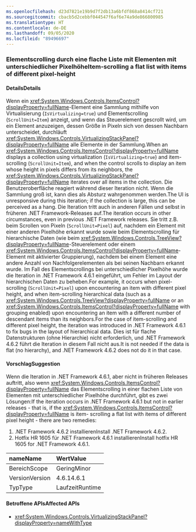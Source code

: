 ```yaml
---
ms.openlocfilehash: d23d7821e19b9d7f2db13a6bfdf868a8414cf721
ms.sourcegitcommit: cbacb5d2cebbf044547f6af6e74a9de866800985
ms.translationtype: HT
ms.contentlocale: de-DE
ms.lasthandoff: 09/05/2020
ms.locfileid: "89496697"
---
```

### <a name="item-scrolling-a-flat-list-with-items-of-different-pixel-height"></a><span data-ttu-id="55cf9-101">Elementscrolling durch eine flache Liste mit Elementen mit unterschiedlicher Pixelhöhe</span><span class="sxs-lookup"><span data-stu-id="55cf9-101">Item-scrolling a flat list with items of different pixel-height</span></span>

#### <a name="details"></a><span data-ttu-id="55cf9-102">Details</span><span class="sxs-lookup"><span data-stu-id="55cf9-102">Details</span></span>

<span data-ttu-id="55cf9-103">Wenn ein <xref:System.Windows.Controls.ItemsControl?displayProperty=fullName>-Element eine Sammlung mithilfe von Virtualisierung (<code>IsVirtualizing=true</code>) und Elementscrolling (<code>ScrollUnit=Item</code>) anzeigt, und wenn das Steuerelement gescrollt wird, um ein Element anzuzeigen, dessen Größe in Pixeln sich von dessen Nachbarn unterscheidet, durchläuft <xref:System.Windows.Controls.VirtualizingStackPanel?displayProperty=fullName> alle Elemente in der Sammlung.</span><span class="sxs-lookup"><span data-stu-id="55cf9-103">When an <xref:System.Windows.Controls.ItemsControl?displayProperty=fullName> displays a collection using virtualization (<code>IsVirtualizing=true</code>) and item- scrolling (<code>ScrollUnit=Item</code>), and when the control scrolls to display an item whose height in pixels differs from its neighbors, the <xref:System.Windows.Controls.VirtualizingStackPanel?displayProperty=fullName> iterates over all items in the collection.</span></span> <span data-ttu-id="55cf9-104">Die Benutzeroberfläche reagiert während dieser Iteration nicht. Wenn die Sammlung groß ist, kann dies als Absturz wahrgenommen werden.</span><span class="sxs-lookup"><span data-stu-id="55cf9-104">The UI is unresponsive during this iteration; if the collection is large, this can be perceived as a hang.</span></span> <span data-ttu-id="55cf9-105">Die Iteration tritt auch in anderen Fällen und selbst in früheren .NET Framework-Releases auf.</span><span class="sxs-lookup"><span data-stu-id="55cf9-105">The iteration occurs in other circumstances, even in previous .NET Framework releases.</span></span> <span data-ttu-id="55cf9-106">Sie tritt z.B. beim Scrollen von Pixeln (<code>ScrollUnit=Pixel</code>) auf, nachdem ein Element mit einer anderen Pixelhöhe erkannt wurde sowie beim Elementscrolling für hierarchische Daten (wie beim <xref:System.Windows.Controls.TreeView?displayProperty=fullName>-Steuerelement oder einem <xref:System.Windows.Controls.ItemsControl?displayProperty=fullName>-Element mit aktivierter Gruppierung), nachdem bei einem Element eine andere Anzahl von Nachfolgerelementen als bei seinen Nachbarn erkannt wurde. Im Fall des Elementscrollings bei unterschiedlicher Pixelhöhe wurde die Iteration in .NET Framework 4.6.1 eingeführt, um Fehler im Layout der hierarchischen Daten zu beheben.</span><span class="sxs-lookup"><span data-stu-id="55cf9-106">For example, it occurs when pixel-scrolling (<code>ScrollUnit=Pixel</code>) upon encountering an item with different pixel height, and when item-scrolling hierarchical data (such as a <xref:System.Windows.Controls.TreeView?displayProperty=fullName> or an <xref:System.Windows.Controls.ItemsControl?displayProperty=fullName> with grouping enabled) upon encountering an item with a different number of descendant items than its neighbors.For the case of item-scrolling and different pixel height, the iteration was introduced in .NET Framework 4.6.1 to fix bugs in the layout of hierarchical data.</span></span>  <span data-ttu-id="55cf9-107">Dies ist für flache Datenstrukturen (ohne Hierarchie) nicht erforderlich, und .NET Framework 4.6.2 führt die Iteration in diesem Fall nicht aus.</span><span class="sxs-lookup"><span data-stu-id="55cf9-107">It is not needed if the data is flat (no hierarchy), and .NET Framework 4.6.2 does not do it in that case.</span></span>

#### <a name="suggestion"></a><span data-ttu-id="55cf9-108">Vorschlag</span><span class="sxs-lookup"><span data-stu-id="55cf9-108">Suggestion</span></span>

<span data-ttu-id="55cf9-109">Wenn die Iteration in .NET Framework 4.6.1, aber nicht in früheren Releases auftritt, also wenn <xref:System.Windows.Controls.ItemsControl?displayProperty=fullName> das Elementscrolling in einer flachen Liste von Elementen mit unterschiedlicher Pixelhöhe durchführt, gibt es zwei Lösungen:</span><span class="sxs-lookup"><span data-stu-id="55cf9-109">If the iteration occurs in .NET Framework 4.6.1 but not in earlier releases - that is, if the <xref:System.Windows.Controls.ItemsControl?displayProperty=fullName> is item- scrolling a flat list with items of different pixel height - there are two remedies:</span></span><ol><li><span data-ttu-id="55cf9-110">.NET Framework 4.6.2 installieren</span><span class="sxs-lookup"><span data-stu-id="55cf9-110">Install .NET Framework 4.6.2.</span></span></li><li><span data-ttu-id="55cf9-111">Hotfix HR 1605 für .NET Framework 4.6.1 installieren</span><span class="sxs-lookup"><span data-stu-id="55cf9-111">Install hotfix HR 1605 for .NET Framework 4.6.1.</span></span></li></ol>

| <span data-ttu-id="55cf9-112">name</span><span class="sxs-lookup"><span data-stu-id="55cf9-112">Name</span></span>    | <span data-ttu-id="55cf9-113">Wert</span><span class="sxs-lookup"><span data-stu-id="55cf9-113">Value</span></span>       |
|:--------|:------------|
| <span data-ttu-id="55cf9-114">Bereich</span><span class="sxs-lookup"><span data-stu-id="55cf9-114">Scope</span></span>   |<span data-ttu-id="55cf9-115">Gering</span><span class="sxs-lookup"><span data-stu-id="55cf9-115">Minor</span></span>|
|<span data-ttu-id="55cf9-116">Version</span><span class="sxs-lookup"><span data-stu-id="55cf9-116">Version</span></span>|<span data-ttu-id="55cf9-117">4.6.1</span><span class="sxs-lookup"><span data-stu-id="55cf9-117">4.6.1</span></span>|
|<span data-ttu-id="55cf9-118">Typ</span><span class="sxs-lookup"><span data-stu-id="55cf9-118">Type</span></span>|<span data-ttu-id="55cf9-119">Laufzeit</span><span class="sxs-lookup"><span data-stu-id="55cf9-119">Runtime</span></span>|

#### <a name="affected-apis"></a><span data-ttu-id="55cf9-120">Betroffene APIs</span><span class="sxs-lookup"><span data-stu-id="55cf9-120">Affected APIs</span></span>

- <xref:System.Windows.Controls.VirtualizingStackPanel?displayProperty=nameWithType>

<!--

#### Affected APIs

- `T:System.Windows.Controls.VirtualizingStackPanel`

-->
